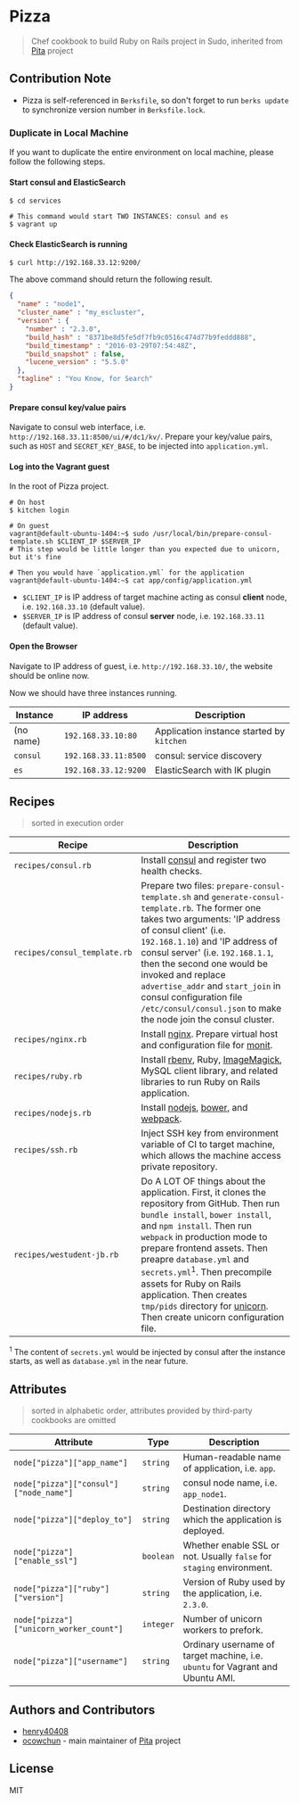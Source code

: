 # Pizza

> Chef cookbook to build Ruby on Rails project in Sudo, inherited from [Pita](https://github.com/sudo-recruit/pita) project

## Contribution Note

* Pizza is self-referenced in `Berksfile`, so don't forget to run `berks update` to synchronize version number in `Berksfile.lock`.

### Duplicate in Local Machine

If you want to duplicate the entire environment on local machine, please follow the following steps.

#### Start consul and ElasticSearch

```shell
$ cd services

# This command would start TWO INSTANCES: consul and es
$ vagrant up
```

#### Check ElasticSearch is running

```shell
$ curl http://192.168.33.12:9200/
```

The above command should return the following result.

```json
{
  "name" : "node1",
  "cluster_name" : "my_escluster",
  "version" : {
    "number" : "2.3.0",
    "build_hash" : "8371be8d5fe5df7fb9c0516c474d77b9feddd888",
    "build_timestamp" : "2016-03-29T07:54:48Z",
    "build_snapshot" : false,
    "lucene_version" : "5.5.0"
  },
  "tagline" : "You Know, for Search"
}
```

#### Prepare consul key/value pairs

Navigate to consul web interface, i.e. `http://192.168.33.11:8500/ui/#/dc1/kv/`. Prepare your key/value pairs, such as `HOST` and `SECRET_KEY_BASE`, to be injected into `application.yml`.

#### Log into the Vagrant guest

In the root of Pizza project.

```shell
# On host
$ kitchen login

# On guest
vagrant@default-ubuntu-1404:~$ sudo /usr/local/bin/prepare-consul-template.sh $CLIENT_IP $SERVER_IP
# This step would be little longer than you expected due to unicorn, but it's fine

# Then you would have `application.yml` for the application
vagrant@default-ubuntu-1404:~$ cat app/config/application.yml
```

* `$CLIENT_IP` is IP address of target machine acting as consul **client** node, i.e. `192.168.33.10` (default value).
* `$SERVER_IP` is IP address of consul **server** node, i.e. `192.168.33.11` (default value).

#### Open the Browser

Navigate to IP address of guest, i.e. `http://192.168.33.10/`, the website should be online now.

Now we should have three instances running.

Instance | IP address | Description
--- | --- | ---
(no name) | `192.168.33.10:80` | Application instance started by `kitchen`
`consul` | `192.168.33.11:8500` | consul: service discovery
`es` | `192.168.33.12:9200` | ElasticSearch with IK plugin

## Recipes

> sorted in execution order

Recipe | Description
--- | ---
`recipes/consul.rb` | Install [consul](https://www.consul.io/) and register two health checks.
`recipes/consul_template.rb` | Prepare two files: `prepare-consul-template.sh` and `generate-consul-template.rb`. The former one takes two arguments: 'IP address of consul client' (i.e. `192.168.1.10`) and 'IP address of consul server' (i.e. `192.168.1.1`, then the second one would be invoked and replace `advertise_addr` and `start_join` in consul configuration file `/etc/consul/consul.json` to make the node join the consul cluster.
`recipes/nginx.rb` | Install [nginx](https://nginx.org/). Prepare virtual host and configuration file for [monit](https://mmonit.com/monit/).
`recipes/ruby.rb` | Install [rbenv](https://github.com/rbenv/rbenv), Ruby, [ImageMagick](http://www.imagemagick.org/script/index.php), MySQL client library, and related libraries to run Ruby on Rails application.
`recipes/nodejs.rb` | Install [nodejs](https://nodejs.org/en/), [bower](https://bower.io/), and [webpack](https://webpack.github.io/).
`recipes/ssh.rb` | Inject SSH key from environment variable of CI to target machine, which allows the machine access private repository.
`recipes/westudent-jb.rb` | Do A LOT OF things about the application. First, it clones the repository from GitHub. Then run `bundle install`, `bower install`, and `npm install`. Then run `webpack` in production mode to prepare frontend assets. Then preapre `database.yml` and `secrets.yml`<sup>1</sup>. Then precompile assets for Ruby on Rails application. Then creates `tmp/pids` directory for [unicorn](https://unicorn.bogomips.org/). Then create unicorn configuration file.

<sup>1</sup> The content of `secrets.yml` would be injected by consul after the instance starts, as well as `database.yml` in the near future.

## Attributes

> sorted in alphabetic order, attributes provided by third-party cookbooks are omitted

Attribute | Type | Description
--- | --- | ---
`node["pizza"]["app_name"]` | `string` | Human-readable name of application, i.e. `app`.
`node["pizza"]["consul"]["node_name"]` | `string` | consul node name, i.e. `app_node1`.
`node["pizza"]["deploy_to"]` | `string` | Destination directory which the application is deployed.
`node["pizza"]["enable_ssl"]` | `boolean` | Whether enable SSL or not. Usually `false` for `staging` environment.
`node["pizza"]["ruby"]["version"]` | `string` | Version of Ruby used by the application, i.e. `2.3.0`.
`node["pizza"]["unicorn_worker_count"]` | `integer` | Number of unicorn workers to prefork.
`node["pizza"]["username"]` | `string` | Ordinary username of target machine, i.e. `ubuntu` for Vagrant and Ubuntu AMI.

## Authors and Contributors

* [henry40408](henry.wu@sudo.com.tw)
* [ocowchun](ocowchun@gmail.com) - main maintainer of [Pita](https://github.com/sudo-recruit/pita) project

## License

MIT

